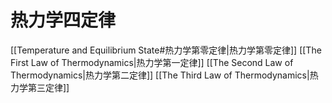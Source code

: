 # 热力学四定律
[[Temperature and Equilibrium State#热力学第零定律|热力学第零定律]]
[[The First Law of Thermodynamics|热力学第一定律]]
[[The Second Law of Thermodynamics|热力学第二定律]]
[[The Third Law of Thermodynamics|热力学第三定律]]
